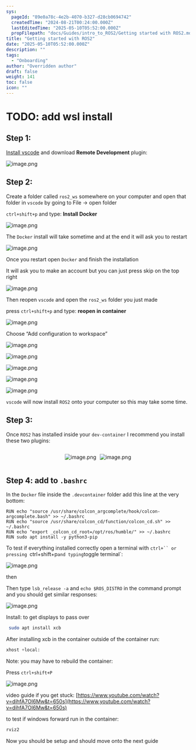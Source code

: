 ```yaml
---
sys:
  pageId: "89e0a78c-4e2b-4070-b327-d28cb0694742"
  createdTime: "2024-08-21T00:24:00.000Z"
  lastEditedTime: "2025-05-10T05:52:00.000Z"
  propFilepath: "docs/Guides/intro_to_ROS2/Getting started with ROS2.md"
title: "Getting started with ROS2"
date: "2025-05-10T05:52:00.000Z"
description: ""
tags:
  - "Onboarding"
author: "Overridden author"
draft: false
weight: 141
toc: false
icon: ""
---
```


# TODO: add wsl install

## Step 1:

[Install vscode](https://code.visualstudio.com/download) and download **Remote Development** plugin:

![image.png](https://prod-files-secure.s3.us-west-2.amazonaws.com/d518164a-d88e-44d1-a4ee-3adb3bd8bce0/efb52993-1881-4a40-b95e-6f020334f022/image.png?X-Amz-Algorithm=AWS4-HMAC-SHA256&X-Amz-Content-Sha256=UNSIGNED-PAYLOAD&X-Amz-Credential=ASIAZI2LB466WKHCDPAZ%2F20250713%2Fus-west-2%2Fs3%2Faws4_request&X-Amz-Date=20250713T090952Z&X-Amz-Expires=3600&X-Amz-Security-Token=IQoJb3JpZ2luX2VjEPf%2F%2F%2F%2F%2F%2F%2F%2F%2F%2FwEaCXVzLXdlc3QtMiJIMEYCIQCrzZjAQeZfjOFqkFvhRkpnFHMDMsRYwxgLwUnjeyfgJQIhANMRCrURJ%2BzUH6BMfbPPPxrn%2FDIR%2BUIQpDbygngUiN59Kv8DCBAQABoMNjM3NDIzMTgzODA1IgxAgaSgXSkEFksfZicq3APU34%2BTspW2XylU2ADOAiGUhhbEOv%2FB5swXJTzSwGWIKGywro6SNxMK0QNWeLFHqcrgD4mPgW4YdpX13Y6Ze1W7S5352Sx%2B95TAbsqBm8ixR1VxkQmsh3q2NDFdcyDyJR4oyPAmn5I5CXlNV3nbR%2FxrymYiSWkgFUelLQ0Ti55qYaVRIdIjLxeSGs67E5scMA0dYvJRoUlfbzMnDoGwEVBYnZiEKPb7YnEEDFelEh4KfeiNe2Opio16xGD5c77%2B03bEHfm21ZbTaln9b%2B0I40I8wNr5J%2B0QJBfgx3lYW112lM5LoXJG8LcI%2FWv5aXrXmehtYnzKnZyrHkud0gnPGtIwIUEBg%2BtfEKahXJciS8lBDCEs7BJOgZRYzjbKXHKoEL5tuO7B1PFMbTToxZhJ1I3yrV9cqyJeiovKZBUGFO1l3bGBBG6ZsHH0JQkoXcd8cbAvGklpCBohum4WSXeWHsbAL6xiyaa5KvySvEaKWbVAt1%2B9oHkQYTBdhv%2FnKX8bHusnsv7Vi9K4lGq9OCHGh9OY8dx4TZXv3dWpd9yIJlR7RmmQuNy%2FJdyzk1Y0iNJsw1lmWT1p8HGMaR8IpgX9Xg5hCmwsXvsWS97kPCVUNVPQL6NGPOEsFXmV1XaS2jDkpM3DBjqkARBVZ0%2F0UbGUefFfognQou9quAJT0U4xNQWkUH4r00VVFOBqdfYZa2vPWpQXsstH8Vd5utyHAXMsrWuSLYth7JvLYaOqqO9FKGUmg9m%2F%2BjeGzXDeFl0RdHx4B1Swo85MSEUv5IEJUv22FcSxcb1DitU5FuUZ%2B%2FhF2%2FFgPDCuRETs6V5UVO2cm4c1VgwA9Ltn4GmXmk6q%2BLE0ykJ%2B7vSFMCjKHzzT&X-Amz-Signature=92bc19601147e32669c5c73bb75b0c4369a11e6806e46fc47b013b4c3b1e49c2&X-Amz-SignedHeaders=host&x-amz-checksum-mode=ENABLED&x-id=GetObject)

## Step 2:

Create a folder called `ros2_ws` somewhere on your computer and open that folder in `vscode` by going to File → open folder 

`ctrl+shift+p` and type: **Install Docker**

![image.png](https://prod-files-secure.s3.us-west-2.amazonaws.com/d518164a-d88e-44d1-a4ee-3adb3bd8bce0/2269dc0e-1cd5-47ff-bceb-c04ad9b2eab0/image.png?X-Amz-Algorithm=AWS4-HMAC-SHA256&X-Amz-Content-Sha256=UNSIGNED-PAYLOAD&X-Amz-Credential=ASIAZI2LB466WKHCDPAZ%2F20250713%2Fus-west-2%2Fs3%2Faws4_request&X-Amz-Date=20250713T090952Z&X-Amz-Expires=3600&X-Amz-Security-Token=IQoJb3JpZ2luX2VjEPf%2F%2F%2F%2F%2F%2F%2F%2F%2F%2FwEaCXVzLXdlc3QtMiJIMEYCIQCrzZjAQeZfjOFqkFvhRkpnFHMDMsRYwxgLwUnjeyfgJQIhANMRCrURJ%2BzUH6BMfbPPPxrn%2FDIR%2BUIQpDbygngUiN59Kv8DCBAQABoMNjM3NDIzMTgzODA1IgxAgaSgXSkEFksfZicq3APU34%2BTspW2XylU2ADOAiGUhhbEOv%2FB5swXJTzSwGWIKGywro6SNxMK0QNWeLFHqcrgD4mPgW4YdpX13Y6Ze1W7S5352Sx%2B95TAbsqBm8ixR1VxkQmsh3q2NDFdcyDyJR4oyPAmn5I5CXlNV3nbR%2FxrymYiSWkgFUelLQ0Ti55qYaVRIdIjLxeSGs67E5scMA0dYvJRoUlfbzMnDoGwEVBYnZiEKPb7YnEEDFelEh4KfeiNe2Opio16xGD5c77%2B03bEHfm21ZbTaln9b%2B0I40I8wNr5J%2B0QJBfgx3lYW112lM5LoXJG8LcI%2FWv5aXrXmehtYnzKnZyrHkud0gnPGtIwIUEBg%2BtfEKahXJciS8lBDCEs7BJOgZRYzjbKXHKoEL5tuO7B1PFMbTToxZhJ1I3yrV9cqyJeiovKZBUGFO1l3bGBBG6ZsHH0JQkoXcd8cbAvGklpCBohum4WSXeWHsbAL6xiyaa5KvySvEaKWbVAt1%2B9oHkQYTBdhv%2FnKX8bHusnsv7Vi9K4lGq9OCHGh9OY8dx4TZXv3dWpd9yIJlR7RmmQuNy%2FJdyzk1Y0iNJsw1lmWT1p8HGMaR8IpgX9Xg5hCmwsXvsWS97kPCVUNVPQL6NGPOEsFXmV1XaS2jDkpM3DBjqkARBVZ0%2F0UbGUefFfognQou9quAJT0U4xNQWkUH4r00VVFOBqdfYZa2vPWpQXsstH8Vd5utyHAXMsrWuSLYth7JvLYaOqqO9FKGUmg9m%2F%2BjeGzXDeFl0RdHx4B1Swo85MSEUv5IEJUv22FcSxcb1DitU5FuUZ%2B%2FhF2%2FFgPDCuRETs6V5UVO2cm4c1VgwA9Ltn4GmXmk6q%2BLE0ykJ%2B7vSFMCjKHzzT&X-Amz-Signature=8f85488230aa59d3debc81190f52be1c12d9d115cafab59554e7d9fda444486e&X-Amz-SignedHeaders=host&x-amz-checksum-mode=ENABLED&x-id=GetObject)

The `Docker` install will take sometime and at the end it will ask you to restart

![image.png](https://prod-files-secure.s3.us-west-2.amazonaws.com/d518164a-d88e-44d1-a4ee-3adb3bd8bce0/ed233f78-be33-4b1f-b89c-9c346c0e961e/image.png?X-Amz-Algorithm=AWS4-HMAC-SHA256&X-Amz-Content-Sha256=UNSIGNED-PAYLOAD&X-Amz-Credential=ASIAZI2LB466WKHCDPAZ%2F20250713%2Fus-west-2%2Fs3%2Faws4_request&X-Amz-Date=20250713T090952Z&X-Amz-Expires=3600&X-Amz-Security-Token=IQoJb3JpZ2luX2VjEPf%2F%2F%2F%2F%2F%2F%2F%2F%2F%2FwEaCXVzLXdlc3QtMiJIMEYCIQCrzZjAQeZfjOFqkFvhRkpnFHMDMsRYwxgLwUnjeyfgJQIhANMRCrURJ%2BzUH6BMfbPPPxrn%2FDIR%2BUIQpDbygngUiN59Kv8DCBAQABoMNjM3NDIzMTgzODA1IgxAgaSgXSkEFksfZicq3APU34%2BTspW2XylU2ADOAiGUhhbEOv%2FB5swXJTzSwGWIKGywro6SNxMK0QNWeLFHqcrgD4mPgW4YdpX13Y6Ze1W7S5352Sx%2B95TAbsqBm8ixR1VxkQmsh3q2NDFdcyDyJR4oyPAmn5I5CXlNV3nbR%2FxrymYiSWkgFUelLQ0Ti55qYaVRIdIjLxeSGs67E5scMA0dYvJRoUlfbzMnDoGwEVBYnZiEKPb7YnEEDFelEh4KfeiNe2Opio16xGD5c77%2B03bEHfm21ZbTaln9b%2B0I40I8wNr5J%2B0QJBfgx3lYW112lM5LoXJG8LcI%2FWv5aXrXmehtYnzKnZyrHkud0gnPGtIwIUEBg%2BtfEKahXJciS8lBDCEs7BJOgZRYzjbKXHKoEL5tuO7B1PFMbTToxZhJ1I3yrV9cqyJeiovKZBUGFO1l3bGBBG6ZsHH0JQkoXcd8cbAvGklpCBohum4WSXeWHsbAL6xiyaa5KvySvEaKWbVAt1%2B9oHkQYTBdhv%2FnKX8bHusnsv7Vi9K4lGq9OCHGh9OY8dx4TZXv3dWpd9yIJlR7RmmQuNy%2FJdyzk1Y0iNJsw1lmWT1p8HGMaR8IpgX9Xg5hCmwsXvsWS97kPCVUNVPQL6NGPOEsFXmV1XaS2jDkpM3DBjqkARBVZ0%2F0UbGUefFfognQou9quAJT0U4xNQWkUH4r00VVFOBqdfYZa2vPWpQXsstH8Vd5utyHAXMsrWuSLYth7JvLYaOqqO9FKGUmg9m%2F%2BjeGzXDeFl0RdHx4B1Swo85MSEUv5IEJUv22FcSxcb1DitU5FuUZ%2B%2FhF2%2FFgPDCuRETs6V5UVO2cm4c1VgwA9Ltn4GmXmk6q%2BLE0ykJ%2B7vSFMCjKHzzT&X-Amz-Signature=95803ad749acb853cf520148f4a28dc25781e1f540c61a36afb420250c898df6&X-Amz-SignedHeaders=host&x-amz-checksum-mode=ENABLED&x-id=GetObject)

Once you restart open `Docker` and finish the installation

It will ask you to make an account but you can just press skip on the top right

![image.png](https://prod-files-secure.s3.us-west-2.amazonaws.com/d518164a-d88e-44d1-a4ee-3adb3bd8bce0/21010ad9-1659-4fd9-9f59-9932a09b2a3d/image.png?X-Amz-Algorithm=AWS4-HMAC-SHA256&X-Amz-Content-Sha256=UNSIGNED-PAYLOAD&X-Amz-Credential=ASIAZI2LB466WKHCDPAZ%2F20250713%2Fus-west-2%2Fs3%2Faws4_request&X-Amz-Date=20250713T090952Z&X-Amz-Expires=3600&X-Amz-Security-Token=IQoJb3JpZ2luX2VjEPf%2F%2F%2F%2F%2F%2F%2F%2F%2F%2FwEaCXVzLXdlc3QtMiJIMEYCIQCrzZjAQeZfjOFqkFvhRkpnFHMDMsRYwxgLwUnjeyfgJQIhANMRCrURJ%2BzUH6BMfbPPPxrn%2FDIR%2BUIQpDbygngUiN59Kv8DCBAQABoMNjM3NDIzMTgzODA1IgxAgaSgXSkEFksfZicq3APU34%2BTspW2XylU2ADOAiGUhhbEOv%2FB5swXJTzSwGWIKGywro6SNxMK0QNWeLFHqcrgD4mPgW4YdpX13Y6Ze1W7S5352Sx%2B95TAbsqBm8ixR1VxkQmsh3q2NDFdcyDyJR4oyPAmn5I5CXlNV3nbR%2FxrymYiSWkgFUelLQ0Ti55qYaVRIdIjLxeSGs67E5scMA0dYvJRoUlfbzMnDoGwEVBYnZiEKPb7YnEEDFelEh4KfeiNe2Opio16xGD5c77%2B03bEHfm21ZbTaln9b%2B0I40I8wNr5J%2B0QJBfgx3lYW112lM5LoXJG8LcI%2FWv5aXrXmehtYnzKnZyrHkud0gnPGtIwIUEBg%2BtfEKahXJciS8lBDCEs7BJOgZRYzjbKXHKoEL5tuO7B1PFMbTToxZhJ1I3yrV9cqyJeiovKZBUGFO1l3bGBBG6ZsHH0JQkoXcd8cbAvGklpCBohum4WSXeWHsbAL6xiyaa5KvySvEaKWbVAt1%2B9oHkQYTBdhv%2FnKX8bHusnsv7Vi9K4lGq9OCHGh9OY8dx4TZXv3dWpd9yIJlR7RmmQuNy%2FJdyzk1Y0iNJsw1lmWT1p8HGMaR8IpgX9Xg5hCmwsXvsWS97kPCVUNVPQL6NGPOEsFXmV1XaS2jDkpM3DBjqkARBVZ0%2F0UbGUefFfognQou9quAJT0U4xNQWkUH4r00VVFOBqdfYZa2vPWpQXsstH8Vd5utyHAXMsrWuSLYth7JvLYaOqqO9FKGUmg9m%2F%2BjeGzXDeFl0RdHx4B1Swo85MSEUv5IEJUv22FcSxcb1DitU5FuUZ%2B%2FhF2%2FFgPDCuRETs6V5UVO2cm4c1VgwA9Ltn4GmXmk6q%2BLE0ykJ%2B7vSFMCjKHzzT&X-Amz-Signature=f6aee2a570b474402c7d0c22c0a98a846db7402bdd8e8710161d2b89fd11787e&X-Amz-SignedHeaders=host&x-amz-checksum-mode=ENABLED&x-id=GetObject)

Then reopen `vscode` and open the `ros2_ws` folder you just made

press `ctrl+shift+p` and type: **reopen in container**

![image.png](https://prod-files-secure.s3.us-west-2.amazonaws.com/d518164a-d88e-44d1-a4ee-3adb3bd8bce0/4e93b8c2-41ad-488c-8095-c74205196118/image.png?X-Amz-Algorithm=AWS4-HMAC-SHA256&X-Amz-Content-Sha256=UNSIGNED-PAYLOAD&X-Amz-Credential=ASIAZI2LB466WKHCDPAZ%2F20250713%2Fus-west-2%2Fs3%2Faws4_request&X-Amz-Date=20250713T090952Z&X-Amz-Expires=3600&X-Amz-Security-Token=IQoJb3JpZ2luX2VjEPf%2F%2F%2F%2F%2F%2F%2F%2F%2F%2FwEaCXVzLXdlc3QtMiJIMEYCIQCrzZjAQeZfjOFqkFvhRkpnFHMDMsRYwxgLwUnjeyfgJQIhANMRCrURJ%2BzUH6BMfbPPPxrn%2FDIR%2BUIQpDbygngUiN59Kv8DCBAQABoMNjM3NDIzMTgzODA1IgxAgaSgXSkEFksfZicq3APU34%2BTspW2XylU2ADOAiGUhhbEOv%2FB5swXJTzSwGWIKGywro6SNxMK0QNWeLFHqcrgD4mPgW4YdpX13Y6Ze1W7S5352Sx%2B95TAbsqBm8ixR1VxkQmsh3q2NDFdcyDyJR4oyPAmn5I5CXlNV3nbR%2FxrymYiSWkgFUelLQ0Ti55qYaVRIdIjLxeSGs67E5scMA0dYvJRoUlfbzMnDoGwEVBYnZiEKPb7YnEEDFelEh4KfeiNe2Opio16xGD5c77%2B03bEHfm21ZbTaln9b%2B0I40I8wNr5J%2B0QJBfgx3lYW112lM5LoXJG8LcI%2FWv5aXrXmehtYnzKnZyrHkud0gnPGtIwIUEBg%2BtfEKahXJciS8lBDCEs7BJOgZRYzjbKXHKoEL5tuO7B1PFMbTToxZhJ1I3yrV9cqyJeiovKZBUGFO1l3bGBBG6ZsHH0JQkoXcd8cbAvGklpCBohum4WSXeWHsbAL6xiyaa5KvySvEaKWbVAt1%2B9oHkQYTBdhv%2FnKX8bHusnsv7Vi9K4lGq9OCHGh9OY8dx4TZXv3dWpd9yIJlR7RmmQuNy%2FJdyzk1Y0iNJsw1lmWT1p8HGMaR8IpgX9Xg5hCmwsXvsWS97kPCVUNVPQL6NGPOEsFXmV1XaS2jDkpM3DBjqkARBVZ0%2F0UbGUefFfognQou9quAJT0U4xNQWkUH4r00VVFOBqdfYZa2vPWpQXsstH8Vd5utyHAXMsrWuSLYth7JvLYaOqqO9FKGUmg9m%2F%2BjeGzXDeFl0RdHx4B1Swo85MSEUv5IEJUv22FcSxcb1DitU5FuUZ%2B%2FhF2%2FFgPDCuRETs6V5UVO2cm4c1VgwA9Ltn4GmXmk6q%2BLE0ykJ%2B7vSFMCjKHzzT&X-Amz-Signature=18b659f41932191dff5ad666f427e3f4ff84491109f3295058fcc75b537d87df&X-Amz-SignedHeaders=host&x-amz-checksum-mode=ENABLED&x-id=GetObject)

Choose “Add configuration to workspace”

![image.png](https://prod-files-secure.s3.us-west-2.amazonaws.com/d518164a-d88e-44d1-a4ee-3adb3bd8bce0/9560b282-5060-4989-ba37-97e7b2c22476/image.png?X-Amz-Algorithm=AWS4-HMAC-SHA256&X-Amz-Content-Sha256=UNSIGNED-PAYLOAD&X-Amz-Credential=ASIAZI2LB466WKHCDPAZ%2F20250713%2Fus-west-2%2Fs3%2Faws4_request&X-Amz-Date=20250713T090952Z&X-Amz-Expires=3600&X-Amz-Security-Token=IQoJb3JpZ2luX2VjEPf%2F%2F%2F%2F%2F%2F%2F%2F%2F%2FwEaCXVzLXdlc3QtMiJIMEYCIQCrzZjAQeZfjOFqkFvhRkpnFHMDMsRYwxgLwUnjeyfgJQIhANMRCrURJ%2BzUH6BMfbPPPxrn%2FDIR%2BUIQpDbygngUiN59Kv8DCBAQABoMNjM3NDIzMTgzODA1IgxAgaSgXSkEFksfZicq3APU34%2BTspW2XylU2ADOAiGUhhbEOv%2FB5swXJTzSwGWIKGywro6SNxMK0QNWeLFHqcrgD4mPgW4YdpX13Y6Ze1W7S5352Sx%2B95TAbsqBm8ixR1VxkQmsh3q2NDFdcyDyJR4oyPAmn5I5CXlNV3nbR%2FxrymYiSWkgFUelLQ0Ti55qYaVRIdIjLxeSGs67E5scMA0dYvJRoUlfbzMnDoGwEVBYnZiEKPb7YnEEDFelEh4KfeiNe2Opio16xGD5c77%2B03bEHfm21ZbTaln9b%2B0I40I8wNr5J%2B0QJBfgx3lYW112lM5LoXJG8LcI%2FWv5aXrXmehtYnzKnZyrHkud0gnPGtIwIUEBg%2BtfEKahXJciS8lBDCEs7BJOgZRYzjbKXHKoEL5tuO7B1PFMbTToxZhJ1I3yrV9cqyJeiovKZBUGFO1l3bGBBG6ZsHH0JQkoXcd8cbAvGklpCBohum4WSXeWHsbAL6xiyaa5KvySvEaKWbVAt1%2B9oHkQYTBdhv%2FnKX8bHusnsv7Vi9K4lGq9OCHGh9OY8dx4TZXv3dWpd9yIJlR7RmmQuNy%2FJdyzk1Y0iNJsw1lmWT1p8HGMaR8IpgX9Xg5hCmwsXvsWS97kPCVUNVPQL6NGPOEsFXmV1XaS2jDkpM3DBjqkARBVZ0%2F0UbGUefFfognQou9quAJT0U4xNQWkUH4r00VVFOBqdfYZa2vPWpQXsstH8Vd5utyHAXMsrWuSLYth7JvLYaOqqO9FKGUmg9m%2F%2BjeGzXDeFl0RdHx4B1Swo85MSEUv5IEJUv22FcSxcb1DitU5FuUZ%2B%2FhF2%2FFgPDCuRETs6V5UVO2cm4c1VgwA9Ltn4GmXmk6q%2BLE0ykJ%2B7vSFMCjKHzzT&X-Amz-Signature=fb3488eb1d0acaab01ddee370ab173ff428492edd8d50a4ee6ed745eb51b5358&X-Amz-SignedHeaders=host&x-amz-checksum-mode=ENABLED&x-id=GetObject)

![image.png](https://prod-files-secure.s3.us-west-2.amazonaws.com/d518164a-d88e-44d1-a4ee-3adb3bd8bce0/2ee63f81-886b-48e8-a553-dc6e5eac99e4/image.png?X-Amz-Algorithm=AWS4-HMAC-SHA256&X-Amz-Content-Sha256=UNSIGNED-PAYLOAD&X-Amz-Credential=ASIAZI2LB466WKHCDPAZ%2F20250713%2Fus-west-2%2Fs3%2Faws4_request&X-Amz-Date=20250713T090952Z&X-Amz-Expires=3600&X-Amz-Security-Token=IQoJb3JpZ2luX2VjEPf%2F%2F%2F%2F%2F%2F%2F%2F%2F%2FwEaCXVzLXdlc3QtMiJIMEYCIQCrzZjAQeZfjOFqkFvhRkpnFHMDMsRYwxgLwUnjeyfgJQIhANMRCrURJ%2BzUH6BMfbPPPxrn%2FDIR%2BUIQpDbygngUiN59Kv8DCBAQABoMNjM3NDIzMTgzODA1IgxAgaSgXSkEFksfZicq3APU34%2BTspW2XylU2ADOAiGUhhbEOv%2FB5swXJTzSwGWIKGywro6SNxMK0QNWeLFHqcrgD4mPgW4YdpX13Y6Ze1W7S5352Sx%2B95TAbsqBm8ixR1VxkQmsh3q2NDFdcyDyJR4oyPAmn5I5CXlNV3nbR%2FxrymYiSWkgFUelLQ0Ti55qYaVRIdIjLxeSGs67E5scMA0dYvJRoUlfbzMnDoGwEVBYnZiEKPb7YnEEDFelEh4KfeiNe2Opio16xGD5c77%2B03bEHfm21ZbTaln9b%2B0I40I8wNr5J%2B0QJBfgx3lYW112lM5LoXJG8LcI%2FWv5aXrXmehtYnzKnZyrHkud0gnPGtIwIUEBg%2BtfEKahXJciS8lBDCEs7BJOgZRYzjbKXHKoEL5tuO7B1PFMbTToxZhJ1I3yrV9cqyJeiovKZBUGFO1l3bGBBG6ZsHH0JQkoXcd8cbAvGklpCBohum4WSXeWHsbAL6xiyaa5KvySvEaKWbVAt1%2B9oHkQYTBdhv%2FnKX8bHusnsv7Vi9K4lGq9OCHGh9OY8dx4TZXv3dWpd9yIJlR7RmmQuNy%2FJdyzk1Y0iNJsw1lmWT1p8HGMaR8IpgX9Xg5hCmwsXvsWS97kPCVUNVPQL6NGPOEsFXmV1XaS2jDkpM3DBjqkARBVZ0%2F0UbGUefFfognQou9quAJT0U4xNQWkUH4r00VVFOBqdfYZa2vPWpQXsstH8Vd5utyHAXMsrWuSLYth7JvLYaOqqO9FKGUmg9m%2F%2BjeGzXDeFl0RdHx4B1Swo85MSEUv5IEJUv22FcSxcb1DitU5FuUZ%2B%2FhF2%2FFgPDCuRETs6V5UVO2cm4c1VgwA9Ltn4GmXmk6q%2BLE0ykJ%2B7vSFMCjKHzzT&X-Amz-Signature=bfdf38df248c26d9cc9822a80a984b4f4ca1dc099cba67a01390817ef99346e0&X-Amz-SignedHeaders=host&x-amz-checksum-mode=ENABLED&x-id=GetObject)

![image.png](https://prod-files-secure.s3.us-west-2.amazonaws.com/d518164a-d88e-44d1-a4ee-3adb3bd8bce0/ae1580b2-b048-407e-aed9-b584224a7a04/image.png?X-Amz-Algorithm=AWS4-HMAC-SHA256&X-Amz-Content-Sha256=UNSIGNED-PAYLOAD&X-Amz-Credential=ASIAZI2LB466WKHCDPAZ%2F20250713%2Fus-west-2%2Fs3%2Faws4_request&X-Amz-Date=20250713T090952Z&X-Amz-Expires=3600&X-Amz-Security-Token=IQoJb3JpZ2luX2VjEPf%2F%2F%2F%2F%2F%2F%2F%2F%2F%2FwEaCXVzLXdlc3QtMiJIMEYCIQCrzZjAQeZfjOFqkFvhRkpnFHMDMsRYwxgLwUnjeyfgJQIhANMRCrURJ%2BzUH6BMfbPPPxrn%2FDIR%2BUIQpDbygngUiN59Kv8DCBAQABoMNjM3NDIzMTgzODA1IgxAgaSgXSkEFksfZicq3APU34%2BTspW2XylU2ADOAiGUhhbEOv%2FB5swXJTzSwGWIKGywro6SNxMK0QNWeLFHqcrgD4mPgW4YdpX13Y6Ze1W7S5352Sx%2B95TAbsqBm8ixR1VxkQmsh3q2NDFdcyDyJR4oyPAmn5I5CXlNV3nbR%2FxrymYiSWkgFUelLQ0Ti55qYaVRIdIjLxeSGs67E5scMA0dYvJRoUlfbzMnDoGwEVBYnZiEKPb7YnEEDFelEh4KfeiNe2Opio16xGD5c77%2B03bEHfm21ZbTaln9b%2B0I40I8wNr5J%2B0QJBfgx3lYW112lM5LoXJG8LcI%2FWv5aXrXmehtYnzKnZyrHkud0gnPGtIwIUEBg%2BtfEKahXJciS8lBDCEs7BJOgZRYzjbKXHKoEL5tuO7B1PFMbTToxZhJ1I3yrV9cqyJeiovKZBUGFO1l3bGBBG6ZsHH0JQkoXcd8cbAvGklpCBohum4WSXeWHsbAL6xiyaa5KvySvEaKWbVAt1%2B9oHkQYTBdhv%2FnKX8bHusnsv7Vi9K4lGq9OCHGh9OY8dx4TZXv3dWpd9yIJlR7RmmQuNy%2FJdyzk1Y0iNJsw1lmWT1p8HGMaR8IpgX9Xg5hCmwsXvsWS97kPCVUNVPQL6NGPOEsFXmV1XaS2jDkpM3DBjqkARBVZ0%2F0UbGUefFfognQou9quAJT0U4xNQWkUH4r00VVFOBqdfYZa2vPWpQXsstH8Vd5utyHAXMsrWuSLYth7JvLYaOqqO9FKGUmg9m%2F%2BjeGzXDeFl0RdHx4B1Swo85MSEUv5IEJUv22FcSxcb1DitU5FuUZ%2B%2FhF2%2FFgPDCuRETs6V5UVO2cm4c1VgwA9Ltn4GmXmk6q%2BLE0ykJ%2B7vSFMCjKHzzT&X-Amz-Signature=990e522481e651aa40f96237087693379b789ad0ccc1779f84fa189a516e2a5c&X-Amz-SignedHeaders=host&x-amz-checksum-mode=ENABLED&x-id=GetObject)

![image.png](https://prod-files-secure.s3.us-west-2.amazonaws.com/d518164a-d88e-44d1-a4ee-3adb3bd8bce0/53255b28-f75e-430f-b9e3-c0ac8577e42b/image.png?X-Amz-Algorithm=AWS4-HMAC-SHA256&X-Amz-Content-Sha256=UNSIGNED-PAYLOAD&X-Amz-Credential=ASIAZI2LB466WKHCDPAZ%2F20250713%2Fus-west-2%2Fs3%2Faws4_request&X-Amz-Date=20250713T090952Z&X-Amz-Expires=3600&X-Amz-Security-Token=IQoJb3JpZ2luX2VjEPf%2F%2F%2F%2F%2F%2F%2F%2F%2F%2FwEaCXVzLXdlc3QtMiJIMEYCIQCrzZjAQeZfjOFqkFvhRkpnFHMDMsRYwxgLwUnjeyfgJQIhANMRCrURJ%2BzUH6BMfbPPPxrn%2FDIR%2BUIQpDbygngUiN59Kv8DCBAQABoMNjM3NDIzMTgzODA1IgxAgaSgXSkEFksfZicq3APU34%2BTspW2XylU2ADOAiGUhhbEOv%2FB5swXJTzSwGWIKGywro6SNxMK0QNWeLFHqcrgD4mPgW4YdpX13Y6Ze1W7S5352Sx%2B95TAbsqBm8ixR1VxkQmsh3q2NDFdcyDyJR4oyPAmn5I5CXlNV3nbR%2FxrymYiSWkgFUelLQ0Ti55qYaVRIdIjLxeSGs67E5scMA0dYvJRoUlfbzMnDoGwEVBYnZiEKPb7YnEEDFelEh4KfeiNe2Opio16xGD5c77%2B03bEHfm21ZbTaln9b%2B0I40I8wNr5J%2B0QJBfgx3lYW112lM5LoXJG8LcI%2FWv5aXrXmehtYnzKnZyrHkud0gnPGtIwIUEBg%2BtfEKahXJciS8lBDCEs7BJOgZRYzjbKXHKoEL5tuO7B1PFMbTToxZhJ1I3yrV9cqyJeiovKZBUGFO1l3bGBBG6ZsHH0JQkoXcd8cbAvGklpCBohum4WSXeWHsbAL6xiyaa5KvySvEaKWbVAt1%2B9oHkQYTBdhv%2FnKX8bHusnsv7Vi9K4lGq9OCHGh9OY8dx4TZXv3dWpd9yIJlR7RmmQuNy%2FJdyzk1Y0iNJsw1lmWT1p8HGMaR8IpgX9Xg5hCmwsXvsWS97kPCVUNVPQL6NGPOEsFXmV1XaS2jDkpM3DBjqkARBVZ0%2F0UbGUefFfognQou9quAJT0U4xNQWkUH4r00VVFOBqdfYZa2vPWpQXsstH8Vd5utyHAXMsrWuSLYth7JvLYaOqqO9FKGUmg9m%2F%2BjeGzXDeFl0RdHx4B1Swo85MSEUv5IEJUv22FcSxcb1DitU5FuUZ%2B%2FhF2%2FFgPDCuRETs6V5UVO2cm4c1VgwA9Ltn4GmXmk6q%2BLE0ykJ%2B7vSFMCjKHzzT&X-Amz-Signature=140c842a3b96d90fc87800b383ce807150334dbefb4c3697cd8bad2067df3bd8&X-Amz-SignedHeaders=host&x-amz-checksum-mode=ENABLED&x-id=GetObject)

![image.png](https://prod-files-secure.s3.us-west-2.amazonaws.com/d518164a-d88e-44d1-a4ee-3adb3bd8bce0/7c562767-5af9-4ffb-97d1-327bcdf4ee00/image.png?X-Amz-Algorithm=AWS4-HMAC-SHA256&X-Amz-Content-Sha256=UNSIGNED-PAYLOAD&X-Amz-Credential=ASIAZI2LB466WKHCDPAZ%2F20250713%2Fus-west-2%2Fs3%2Faws4_request&X-Amz-Date=20250713T090952Z&X-Amz-Expires=3600&X-Amz-Security-Token=IQoJb3JpZ2luX2VjEPf%2F%2F%2F%2F%2F%2F%2F%2F%2F%2FwEaCXVzLXdlc3QtMiJIMEYCIQCrzZjAQeZfjOFqkFvhRkpnFHMDMsRYwxgLwUnjeyfgJQIhANMRCrURJ%2BzUH6BMfbPPPxrn%2FDIR%2BUIQpDbygngUiN59Kv8DCBAQABoMNjM3NDIzMTgzODA1IgxAgaSgXSkEFksfZicq3APU34%2BTspW2XylU2ADOAiGUhhbEOv%2FB5swXJTzSwGWIKGywro6SNxMK0QNWeLFHqcrgD4mPgW4YdpX13Y6Ze1W7S5352Sx%2B95TAbsqBm8ixR1VxkQmsh3q2NDFdcyDyJR4oyPAmn5I5CXlNV3nbR%2FxrymYiSWkgFUelLQ0Ti55qYaVRIdIjLxeSGs67E5scMA0dYvJRoUlfbzMnDoGwEVBYnZiEKPb7YnEEDFelEh4KfeiNe2Opio16xGD5c77%2B03bEHfm21ZbTaln9b%2B0I40I8wNr5J%2B0QJBfgx3lYW112lM5LoXJG8LcI%2FWv5aXrXmehtYnzKnZyrHkud0gnPGtIwIUEBg%2BtfEKahXJciS8lBDCEs7BJOgZRYzjbKXHKoEL5tuO7B1PFMbTToxZhJ1I3yrV9cqyJeiovKZBUGFO1l3bGBBG6ZsHH0JQkoXcd8cbAvGklpCBohum4WSXeWHsbAL6xiyaa5KvySvEaKWbVAt1%2B9oHkQYTBdhv%2FnKX8bHusnsv7Vi9K4lGq9OCHGh9OY8dx4TZXv3dWpd9yIJlR7RmmQuNy%2FJdyzk1Y0iNJsw1lmWT1p8HGMaR8IpgX9Xg5hCmwsXvsWS97kPCVUNVPQL6NGPOEsFXmV1XaS2jDkpM3DBjqkARBVZ0%2F0UbGUefFfognQou9quAJT0U4xNQWkUH4r00VVFOBqdfYZa2vPWpQXsstH8Vd5utyHAXMsrWuSLYth7JvLYaOqqO9FKGUmg9m%2F%2BjeGzXDeFl0RdHx4B1Swo85MSEUv5IEJUv22FcSxcb1DitU5FuUZ%2B%2FhF2%2FFgPDCuRETs6V5UVO2cm4c1VgwA9Ltn4GmXmk6q%2BLE0ykJ%2B7vSFMCjKHzzT&X-Amz-Signature=6bdc83f0f970b54c50aa5ed8be68abbfc737f52d26b299043b50dd88efd9ad0b&X-Amz-SignedHeaders=host&x-amz-checksum-mode=ENABLED&x-id=GetObject)

`vscode` will now install `ROS2` onto your computer so this may take some time.

## Step 3:

Once `ROS2` has installed inside your `dev-container` I recommend you install these two plugins:

<div style="display: flex;flex-direction: row; column-gap:10px; max-width: 630px;justify-content: center;">
<div>

![image.png](https://prod-files-secure.s3.us-west-2.amazonaws.com/d518164a-d88e-44d1-a4ee-3adb3bd8bce0/3fc3d550-5a54-4ba1-ba6b-faa01cdb7369/image.png?X-Amz-Algorithm=AWS4-HMAC-SHA256&X-Amz-Content-Sha256=UNSIGNED-PAYLOAD&X-Amz-Credential=ASIAZI2LB4663M274JPO%2F20250713%2Fus-west-2%2Fs3%2Faws4_request&X-Amz-Date=20250713T090954Z&X-Amz-Expires=3600&X-Amz-Security-Token=IQoJb3JpZ2luX2VjEPf%2F%2F%2F%2F%2F%2F%2F%2F%2F%2FwEaCXVzLXdlc3QtMiJIMEYCIQCORA9tr2TTgv5Iis9Qdpp26MhwAkXmYuSy6FMI0p%2BLgAIhAOILCmcgH3fKnByUamd23b1wx4%2BMwEbH7Jeq3JANUjOaKv8DCBAQABoMNjM3NDIzMTgzODA1IgxXgqLFNbI%2Fx%2Fb%2FPnwq3AO7qGUsy6b5gKRcdplT3uL9QsGFPtWclsLImk2Kh53g0bdzHQERU66TF30%2F6D8dNPkjTBrr50k9vZLYHuTb54YVYa5I3wUW2vhBykZ29OZAV%2BQkPhngxymtwR3uOZilninRFRFnUNGwFWE%2FvbCUhgylKnW1z8G8yA469aSPn20sHsfL47txyx0EVM3TH6Rc6dz6xnYDmfEuyuYzHImTEUbArtnbhvWfY2tKULOArjdXnuSe5qKjWJWLjjiVNo8QnCpujmYTcafYe4o9V%2BBPXSJTzeY%2FFZtVt0YGQqWQ6wfIgaKY6UZn3UuoEQGaeyxHKVPbi5z5AxHBshF7zfG6XhbtRg2C20qrd3GbDgJR3uhKLSjbsbZNArBkSxynSUyJRK6pHCAFdXrzbw5cadrywflU5kmm%2FUjvKX5jIhwvTKek7B%2FQhrHEv6kqX6Otqaxtu5kNVfNiSyvQsPKU80TSxlBWH5dj%2F8x1xOqlQHATEuuB8kIVPVclwrEZTL134W%2BMB0mvYrfT9TcntIF5N%2BVONT6wDRE6MeTTZ5MuUUY%2F31y%2BiLDfJ%2BSD13DzE%2FT2Tq1p69PlRpEnn08wyO%2BnlatQJQ%2F1blz%2Fa6Y%2F7DYtbHNjE4nxWTbjC7sf5vkhhlPMSzC%2BpM3DBjqkAQ1BRtFgTdb42CsmW%2FdKe9%2FQggcG284O%2Bxni3QVGqNXG7WdMO6zYUTKf4%2F7%2F7GA49PzpQ%2FRUcdmomEqcAhIi%2FOiEMXEfxJyVPtgiuSDcKD2p%2F6r4Wwms459keIpV790pm%2FfutcB5vbrArWBgtU3dPtftiBWUk9Rc06WBThcJNJDVzDCyLBQL0f6xKv0C6gpl9fFQjzCslV9E5XRSDLCANDtl%2BnuC&X-Amz-Signature=e659966186f6d871a6403899d35c967c81ae8c9edbbecb77bc39cd5480d99ff8&X-Amz-SignedHeaders=host&x-amz-checksum-mode=ENABLED&x-id=GetObject)

</div>
<div>

![image.png](https://prod-files-secure.s3.us-west-2.amazonaws.com/d518164a-d88e-44d1-a4ee-3adb3bd8bce0/d994cc66-13c2-4093-a5a3-f84cf4601a82/image.png?X-Amz-Algorithm=AWS4-HMAC-SHA256&X-Amz-Content-Sha256=UNSIGNED-PAYLOAD&X-Amz-Credential=ASIAZI2LB466TSVM727Y%2F20250713%2Fus-west-2%2Fs3%2Faws4_request&X-Amz-Date=20250713T090954Z&X-Amz-Expires=3600&X-Amz-Security-Token=IQoJb3JpZ2luX2VjEPf%2F%2F%2F%2F%2F%2F%2F%2F%2F%2FwEaCXVzLXdlc3QtMiJGMEQCIGvCJP%2FNvfQBRJfSAwgJUjF3DA0fl%2BPEvPaL65l%2FcwpXAiAhaMuGoo7s0padfo8uUDH05dbDopH8ie0pwP2KOp2haSr%2FAwgQEAAaDDYzNzQyMzE4MzgwNSIM1AFOhkdghu33vifFKtwD%2BYUou7kEV0xFIVa2uiOKyJr7IhrI4siAyptW1tNgHTlluZKkwUf9%2F5rwSZHK3PnAsu7Oovfqoi4GoiLMoVZTNaX2wDtBn%2FvcpXFJxdcfYvv%2BC7U3E51SvQZ2ZgL%2FAbmZjHsMdU8cjN52qgo6FljpnVKAZMJV6dTB8GFK1ufnBJMX3OjsTauj74QTvqbvzHeyFeGcvlaCTQmphZWs2BTcPLHQGp50x7yyGa%2Fg0U4Wc5Mv%2F8PdAtAuLUIIfqtNGDf%2B28W9kKtyXi7hoJ8d%2FTy230QETY%2FLFRE2u5K0mk31Caih%2BrtT5oU2t%2FmZivN9dejIeKtfxMuZYKtXyW8E4AHtqjsQfH8smANvuwq1jXF9OSg9s%2BIoTf7hsVEFDqpN2tAq1oXn6eQgmy%2B3j%2BnYxlUYm4eLIbalQDt9rR9GFH5hFSYfz24P7WGuB4Rboc%2BVz2MUyaBPTOS%2BrJgRGps5bcTJzNuJkY%2F32%2BNg0ugHQolAgqJy1P9I5cVyJceIh5mgTwU%2BhZIZv5gMlncW%2FiHbwMrEUOMm9d9pyEHVWcN%2BgnpQdiApZBnPixzNAVxH9Gp9aCNKDw9t6fJLNAHqhctXQ09qCkqIXCKBz4PekSRFEOqb33As5wl4UzRwagR8scQw2qTNwwY6pgErr6AGQXEmjvqR4V%2BMKq22pJacqqCFBw0D5rYSGpw4GjRxnW75%2B535gHDm%2F994YltJ6TtH93lTteceyWz47KLsVOE8Cnqj9WEERSPntJrgccdclQRrqw7VGKMRoNDSyQOTfpvX5uujVwxRRErSCj%2By9QJqjCYJw46u6Lfkh6JVHQuJz6WinclqdHc3XNFT1IUcZG7eUUoYnYWW7xmsn62NNvnUOFAn&X-Amz-Signature=a2fc118d57f91e7eb01122b97f8856ee626afdddcc085be0c4fe734574477c00&X-Amz-SignedHeaders=host&x-amz-checksum-mode=ENABLED&x-id=GetObject)

</div>
</div>

## Step 4: add to `.bashrc`

In the `Docker` file inside the `.devcontainer` folder add this line at the very bottom: 

```docker
RUN echo "source /usr/share/colcon_argcomplete/hook/colcon-argcomplete.bash" >> ~/.bashrc
RUN echo "source /usr/share/colcon_cd/function/colcon_cd.sh" >> ~/.bashrc
RUN echo "export _colcon_cd_root=/opt/ros/humble/" >> ~/.bashrc
RUN sudo apt install -y python3-pip 
```

To test if everything installed correctly open a terminal with `ctrl+`` or pressing `ctrl+shift+p` and typing `toggle terminal`:

![image.png](https://prod-files-secure.s3.us-west-2.amazonaws.com/d518164a-d88e-44d1-a4ee-3adb3bd8bce0/6a4943d8-b04e-4c02-9a58-775f3384d1a5/image.png?X-Amz-Algorithm=AWS4-HMAC-SHA256&X-Amz-Content-Sha256=UNSIGNED-PAYLOAD&X-Amz-Credential=ASIAZI2LB466WKHCDPAZ%2F20250713%2Fus-west-2%2Fs3%2Faws4_request&X-Amz-Date=20250713T090952Z&X-Amz-Expires=3600&X-Amz-Security-Token=IQoJb3JpZ2luX2VjEPf%2F%2F%2F%2F%2F%2F%2F%2F%2F%2FwEaCXVzLXdlc3QtMiJIMEYCIQCrzZjAQeZfjOFqkFvhRkpnFHMDMsRYwxgLwUnjeyfgJQIhANMRCrURJ%2BzUH6BMfbPPPxrn%2FDIR%2BUIQpDbygngUiN59Kv8DCBAQABoMNjM3NDIzMTgzODA1IgxAgaSgXSkEFksfZicq3APU34%2BTspW2XylU2ADOAiGUhhbEOv%2FB5swXJTzSwGWIKGywro6SNxMK0QNWeLFHqcrgD4mPgW4YdpX13Y6Ze1W7S5352Sx%2B95TAbsqBm8ixR1VxkQmsh3q2NDFdcyDyJR4oyPAmn5I5CXlNV3nbR%2FxrymYiSWkgFUelLQ0Ti55qYaVRIdIjLxeSGs67E5scMA0dYvJRoUlfbzMnDoGwEVBYnZiEKPb7YnEEDFelEh4KfeiNe2Opio16xGD5c77%2B03bEHfm21ZbTaln9b%2B0I40I8wNr5J%2B0QJBfgx3lYW112lM5LoXJG8LcI%2FWv5aXrXmehtYnzKnZyrHkud0gnPGtIwIUEBg%2BtfEKahXJciS8lBDCEs7BJOgZRYzjbKXHKoEL5tuO7B1PFMbTToxZhJ1I3yrV9cqyJeiovKZBUGFO1l3bGBBG6ZsHH0JQkoXcd8cbAvGklpCBohum4WSXeWHsbAL6xiyaa5KvySvEaKWbVAt1%2B9oHkQYTBdhv%2FnKX8bHusnsv7Vi9K4lGq9OCHGh9OY8dx4TZXv3dWpd9yIJlR7RmmQuNy%2FJdyzk1Y0iNJsw1lmWT1p8HGMaR8IpgX9Xg5hCmwsXvsWS97kPCVUNVPQL6NGPOEsFXmV1XaS2jDkpM3DBjqkARBVZ0%2F0UbGUefFfognQou9quAJT0U4xNQWkUH4r00VVFOBqdfYZa2vPWpQXsstH8Vd5utyHAXMsrWuSLYth7JvLYaOqqO9FKGUmg9m%2F%2BjeGzXDeFl0RdHx4B1Swo85MSEUv5IEJUv22FcSxcb1DitU5FuUZ%2B%2FhF2%2FFgPDCuRETs6V5UVO2cm4c1VgwA9Ltn4GmXmk6q%2BLE0ykJ%2B7vSFMCjKHzzT&X-Amz-Signature=045cac02a21314e59289782f188f8c487cde6bece41e90b445ebb59ad311ab45&X-Amz-SignedHeaders=host&x-amz-checksum-mode=ENABLED&x-id=GetObject)

then 

Then type `lsb_release -a` and `echo $ROS_DISTRO` in the command prompt and you should get similar responses:

![image.png](https://prod-files-secure.s3.us-west-2.amazonaws.com/d518164a-d88e-44d1-a4ee-3adb3bd8bce0/3e635dec-a805-4e85-8b9e-d000e5b71a4e/image.png?X-Amz-Algorithm=AWS4-HMAC-SHA256&X-Amz-Content-Sha256=UNSIGNED-PAYLOAD&X-Amz-Credential=ASIAZI2LB466WKHCDPAZ%2F20250713%2Fus-west-2%2Fs3%2Faws4_request&X-Amz-Date=20250713T090952Z&X-Amz-Expires=3600&X-Amz-Security-Token=IQoJb3JpZ2luX2VjEPf%2F%2F%2F%2F%2F%2F%2F%2F%2F%2FwEaCXVzLXdlc3QtMiJIMEYCIQCrzZjAQeZfjOFqkFvhRkpnFHMDMsRYwxgLwUnjeyfgJQIhANMRCrURJ%2BzUH6BMfbPPPxrn%2FDIR%2BUIQpDbygngUiN59Kv8DCBAQABoMNjM3NDIzMTgzODA1IgxAgaSgXSkEFksfZicq3APU34%2BTspW2XylU2ADOAiGUhhbEOv%2FB5swXJTzSwGWIKGywro6SNxMK0QNWeLFHqcrgD4mPgW4YdpX13Y6Ze1W7S5352Sx%2B95TAbsqBm8ixR1VxkQmsh3q2NDFdcyDyJR4oyPAmn5I5CXlNV3nbR%2FxrymYiSWkgFUelLQ0Ti55qYaVRIdIjLxeSGs67E5scMA0dYvJRoUlfbzMnDoGwEVBYnZiEKPb7YnEEDFelEh4KfeiNe2Opio16xGD5c77%2B03bEHfm21ZbTaln9b%2B0I40I8wNr5J%2B0QJBfgx3lYW112lM5LoXJG8LcI%2FWv5aXrXmehtYnzKnZyrHkud0gnPGtIwIUEBg%2BtfEKahXJciS8lBDCEs7BJOgZRYzjbKXHKoEL5tuO7B1PFMbTToxZhJ1I3yrV9cqyJeiovKZBUGFO1l3bGBBG6ZsHH0JQkoXcd8cbAvGklpCBohum4WSXeWHsbAL6xiyaa5KvySvEaKWbVAt1%2B9oHkQYTBdhv%2FnKX8bHusnsv7Vi9K4lGq9OCHGh9OY8dx4TZXv3dWpd9yIJlR7RmmQuNy%2FJdyzk1Y0iNJsw1lmWT1p8HGMaR8IpgX9Xg5hCmwsXvsWS97kPCVUNVPQL6NGPOEsFXmV1XaS2jDkpM3DBjqkARBVZ0%2F0UbGUefFfognQou9quAJT0U4xNQWkUH4r00VVFOBqdfYZa2vPWpQXsstH8Vd5utyHAXMsrWuSLYth7JvLYaOqqO9FKGUmg9m%2F%2BjeGzXDeFl0RdHx4B1Swo85MSEUv5IEJUv22FcSxcb1DitU5FuUZ%2B%2FhF2%2FFgPDCuRETs6V5UVO2cm4c1VgwA9Ltn4GmXmk6q%2BLE0ykJ%2B7vSFMCjKHzzT&X-Amz-Signature=2ebff031cfc11a1bb896e401e2d3324a0a8041bd86fc2f8a577fa9299d94d108&X-Amz-SignedHeaders=host&x-amz-checksum-mode=ENABLED&x-id=GetObject)

Install:  to get displays to pass over

```bash
 sudo apt install xcb
```

After installing xcb in the container outside of the container run:

```python
xhost +local:
```

Note: you may have to rebuild the container:

Press `ctrl+shift+P`

![image.png](https://prod-files-secure.s3.us-west-2.amazonaws.com/d518164a-d88e-44d1-a4ee-3adb3bd8bce0/6c2be660-2618-4c38-9c26-53554f7a0b7b/image.png?X-Amz-Algorithm=AWS4-HMAC-SHA256&X-Amz-Content-Sha256=UNSIGNED-PAYLOAD&X-Amz-Credential=ASIAZI2LB466WKHCDPAZ%2F20250713%2Fus-west-2%2Fs3%2Faws4_request&X-Amz-Date=20250713T090953Z&X-Amz-Expires=3600&X-Amz-Security-Token=IQoJb3JpZ2luX2VjEPf%2F%2F%2F%2F%2F%2F%2F%2F%2F%2FwEaCXVzLXdlc3QtMiJIMEYCIQCrzZjAQeZfjOFqkFvhRkpnFHMDMsRYwxgLwUnjeyfgJQIhANMRCrURJ%2BzUH6BMfbPPPxrn%2FDIR%2BUIQpDbygngUiN59Kv8DCBAQABoMNjM3NDIzMTgzODA1IgxAgaSgXSkEFksfZicq3APU34%2BTspW2XylU2ADOAiGUhhbEOv%2FB5swXJTzSwGWIKGywro6SNxMK0QNWeLFHqcrgD4mPgW4YdpX13Y6Ze1W7S5352Sx%2B95TAbsqBm8ixR1VxkQmsh3q2NDFdcyDyJR4oyPAmn5I5CXlNV3nbR%2FxrymYiSWkgFUelLQ0Ti55qYaVRIdIjLxeSGs67E5scMA0dYvJRoUlfbzMnDoGwEVBYnZiEKPb7YnEEDFelEh4KfeiNe2Opio16xGD5c77%2B03bEHfm21ZbTaln9b%2B0I40I8wNr5J%2B0QJBfgx3lYW112lM5LoXJG8LcI%2FWv5aXrXmehtYnzKnZyrHkud0gnPGtIwIUEBg%2BtfEKahXJciS8lBDCEs7BJOgZRYzjbKXHKoEL5tuO7B1PFMbTToxZhJ1I3yrV9cqyJeiovKZBUGFO1l3bGBBG6ZsHH0JQkoXcd8cbAvGklpCBohum4WSXeWHsbAL6xiyaa5KvySvEaKWbVAt1%2B9oHkQYTBdhv%2FnKX8bHusnsv7Vi9K4lGq9OCHGh9OY8dx4TZXv3dWpd9yIJlR7RmmQuNy%2FJdyzk1Y0iNJsw1lmWT1p8HGMaR8IpgX9Xg5hCmwsXvsWS97kPCVUNVPQL6NGPOEsFXmV1XaS2jDkpM3DBjqkARBVZ0%2F0UbGUefFfognQou9quAJT0U4xNQWkUH4r00VVFOBqdfYZa2vPWpQXsstH8Vd5utyHAXMsrWuSLYth7JvLYaOqqO9FKGUmg9m%2F%2BjeGzXDeFl0RdHx4B1Swo85MSEUv5IEJUv22FcSxcb1DitU5FuUZ%2B%2FhF2%2FFgPDCuRETs6V5UVO2cm4c1VgwA9Ltn4GmXmk6q%2BLE0ykJ%2B7vSFMCjKHzzT&X-Amz-Signature=99cd11ee3eebe8b52f299d90204c5531d1de9c054bfc228338f1af7ee413a04e&X-Amz-SignedHeaders=host&x-amz-checksum-mode=ENABLED&x-id=GetObject)

video guide if you get stuck: [https://www.youtube.com/watch?v=dihfA7Ol6Mw&t=650s](https://www.youtube.com/watch?v=dihfA7Ol6Mw&t=650s)

to test if windows forward run in the container:

```bash
rviz2
```

Now you should be setup and should move onto the next guide 
